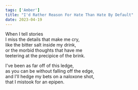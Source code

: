 ```yaml
---
tags: ['Amber']
title: "I'd Rather Reason For Hate Than Hate By Default"
date: 2023-04-19
---
```


When I tell stories  
I miss the details that make me cry,  
like the bitter salt inside my drink,  
or the morbid thoughts that have me  
teetering at the precipice of the brink.

I've been as far off of this ledge,  
as you can be without falling off the edge,  
and I'll hedge my bets on a naloxone shot,  
that I mistook for an epipen.

